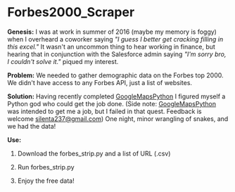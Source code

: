 # Forbes2000_Scraper

**Genesis:**
I was at work in summer of 2016 (maybe my memory is foggy) when I overheard a coworker saying *"I guess I better get cracking filling in this excel."*  It wasn't an uncommon thing to hear working in finance, but hearing that in conjunction with the Salesforce admin saying *"I'm sorry bro, I couldn't solve it."* piqued my interest.

**Problem:**
We needed to gather demographic data on the Forbes top 2000.  We didn't have access to any Forbes API, just a list of websites.

**Solution:**
Having recently completed [GoogleMapsPython](https://github.com/Andreas237/GoogleMapsPython) I figured myself a Python god who could get the job done. (Side note: [GoogleMapsPython](https://github.com/Andreas237/GoogleMapsPython) was intended to get me a job, but I failed in that quest.  Feedback is welcome silenta237@gmail.com)  One night, minor wrangling of snakes, and we had the data!


**Use:**
1) Download the forbes_strip.py and a list of URL (.csv)

2) Run forbes_strip.py

3) Enjoy the free data!
